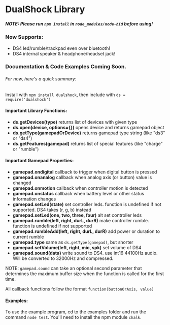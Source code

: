 # DualShock Library
##### *NOTE: Please run `npm install` in `node_modules/node-hid` before using!*

### Now Supports:
- DS4 led/rumble/trackpad even over bluetooth!
- DS4 internal speaker & headphone/headset jack!

###  Documentation & Code Examples Coming Soon.
######  For now, here's a quick summary:
Install with `npm install dualshock`, then include with `ds = require('dualshock')`

####  Important Library Functions:
- **ds.getDevices(type)** returns list of devices with given type
- **ds.open(device, options={})** opens device and returns gamepad object
- **ds.getType(gamepadOrDevice)** returns gamepad type string (like "ds3" or "ds4")
- **ds.getFeatures(gamepad)** returns list of special features (like "charge" or "rumble")

####  Important Gamepad Properties:
- **gamepad.ondigital** callback to trigger when digital button is pressed
- **gamepad.onanalog** callback when analog axis (or button) value is changed
- **gamepad.onmotion** callback when controller motion is detected
- **gamepad.onstatus** callback when battery level or other status information changes
- **gamepad.setLed(state)** set controller leds. function is undefined if not supported. DS4 takes (r, g, b) instead
- **gamepad.setLed(one, two, three, four)** alt set controller leds
- **gamepad.rumble(left, right, durL, durR)** make controller rumble. function is undefined if not supported
- **gamepad.rumbleAdd(left, right, durL, durR)** add power or duration to current rumble
- **gamepad.type** same as `ds.getType(gamepad)`, but shorter
- **gamepad.setVolume(left, right, mic, spk)** set volume of DS4
- **gamepad.sound(data)** write sound to DS4. use int16 44100Hz audio. Will be converted to 32000Hz and compressed.

NOTE: `gamepad.sound` can take an optional second parameter that determines the maximum buffer size when the function is called for the first time.

All callback functions follow the format `function(buttonOrAxis, value)`

#### Examples:
To use the example program, cd to the examples folder and run the command `node test`.
You'll need to install the npm module `chalk`.